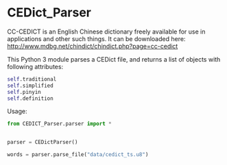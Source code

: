 CEDict_Parser
=============

CC-CEDICT is an English Chinese dictionary freely available for use in
applications and other such things. It can be downloaded here:
http://www.mdbg.net/chindict/chindict.php?page=cc-cedict

This Python 3 module parses a CEDict file, and returns a list of objects with
following attributes:
```python
self.traditional
self.simplified
self.pinyin
self.definition
```

Usage:
```python
from CEDICT_Parser.parser import *


parser = CEDictParser()

words = parser.parse_file("data/cedict_ts.u8")
```
